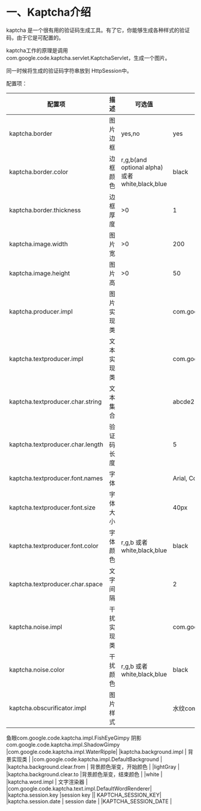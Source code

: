 
# 一、Kaptcha介绍

kaptcha 是一个很有用的验证码生成工具。有了它，你能够生成各种样式的验证码，由于它是可配置的。

kaptcha工作的原理是调用com.google.code.kaptcha.servlet.KaptchaServlet，生成一个图片。

同一时候将生成的验证码字符串放到 HttpSession中。

配置项：

| 配置项 | 描述 | 可选值 | 默认值 |
| ---- | ---- | ---- | ---- |
|kaptcha.border	|图片边框	|yes,no	|yes |
|kaptcha.border.color|	边框颜色 |	r,g,b(and optional alpha) 或者 white,black,blue|	black |
|kaptcha.border.thickness|	边框厚度 |	>0|	1 |
|kaptcha.image.width|	图片宽|	>0|	200|
|kaptcha.image.height|	图片高|	>0|	50|
|kaptcha.producer.impl|	图片实现类	|	|com.google.code.kaptcha.impl.DefaultKaptcha|
|kaptcha.textproducer.impl|	文本实现类	|	|com.google.code.kaptcha.text.impl.DefaultTextCreator|
|kaptcha.textproducer.char.string|	文本集合|	|	abcde2345678gfynmnpwx|
|kaptcha.textproducer.char.length|	验证码长度||		5|
|kaptcha.textproducer.font.names|	字体|	|	Arial, Courier|
|kaptcha.textproducer.font.size	|字体大小||		40px|
|kaptcha.textproducer.font.color|	字体颜色|	r,g,b 或者 white,black,blue|	black|
|kaptcha.textproducer.char.space|	文字间隔||		2|
|kaptcha.noise.impl	|干扰实现类	|	|com.google.code.kaptcha.impl.DefaultNoise|
|kaptcha.noise.color |	干扰颜色	|r,g,b 或者 white,black,blue|	black|
|kaptcha.obscurificator.impl |	图片样式||	水纹com.google.code.kaptcha.impl.WaterRipple
鱼眼com.google.code.kaptcha.impl.FishEyeGimpy
阴影com.google.code.kaptcha.impl.ShadowGimpy	|com.google.code.kaptcha.impl.WaterRipple|
|kaptcha.background.impl |	背景实现类	|	|com.google.code.kaptcha.impl.DefaultBackground |
|kaptcha.background.clear.from |	背景颜色渐变，开始颜色 | |lightGray |
|kaptcha.background.clear.to |背景颜色渐变，结束颜色 | |white |
|kaptcha.word.impl |	文字渲染器	|	|com.google.code.kaptcha.text.impl.DefaultWordRenderer|
|kaptcha.session.key	|session key	||	KAPTCHA_SESSION_KEY|
|kaptcha.session.date |	session date	|	|KAPTCHA_SESSION_DATE |

